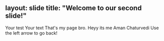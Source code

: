 layout: slide
title: "Welcome to our second slide!"
---
Your test
Your text
That's my page bro.
Heyy its me Aman Chaturvedi
Use the left arrow to go back!
